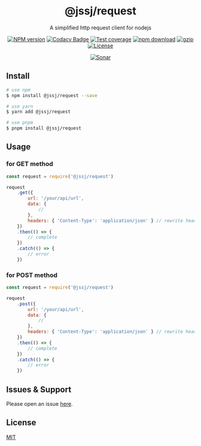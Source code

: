 <div style="text-align: center;" align="center">

# @jssj/request

A simplified http request client for nodejs

[![NPM version][npm-image]][npm-url]
[![Codacy Badge][codacy-image]][codacy-url]
[![Test coverage][codecov-image]][codecov-url]
[![npm download][download-image]][download-url]
[![gzip][gzip-image]][gzip-url]
[![License][license-image]][license-url]

[![Sonar][sonar-image]][sonar-url]

</div>

## Install

```bash
# use npm
$ npm install @jssj/request --save

# use yarn
$ yarn add @jssj/request

# use pnpm
$ pnpm install @jssj/request
```

## Usage

### for GET method

```js
const request = require('@jssj/request')

request
    .get({
        url: '/your/api/url',
        data: {
            //
        },
        headers: { 'Content-Type': 'application/json' } // rewrite headers
    })
    .then(() => {
        // complete
    })
    .catch(() => {
        // error
    })
```

### for POST method

```js
const request = require('@jssj/request')

request
    .post({
        url: '/your/api/url',
        data: {
            //
        },
        headers: { 'Content-Type': 'application/json' } // rewrite headers
    })
    .then(() => {
        // complete
    })
    .catch(() => {
        // error
    })
```

## Issues & Support

Please open an issue [here](https://github.com/saqqdy/@jssj/request/issues).

## License

[MIT](LICENSE)

[npm-image]: https://img.shields.io/npm/v/@jssj/request.svg?style=flat-square
[npm-url]: https://npmjs.org/package/@jssj/request
[codacy-image]: https://app.codacy.com/project/badge/Grade/f70d4880e4ad4f40aa970eb9ee9d0696
[codacy-url]: https://www.codacy.com/gh/saqqdy/@jssj/request/dashboard?utm_source=github.com&utm_medium=referral&utm_content=saqqdy/@jssj/request&utm_campaign=Badge_Grade
[codecov-image]: https://img.shields.io/codecov/c/github/saqqdy/@jssj/request.svg?style=flat-square
[codecov-url]: https://codecov.io/github/saqqdy/@jssj/request?branch=master
[download-image]: https://img.shields.io/npm/dm/@jssj/request.svg?style=flat-square
[download-url]: https://npmjs.org/package/@jssj/request
[gzip-image]: http://img.badgesize.io/https://unpkg.com/@jssj/request/index.cjs?compression=gzip&label=gzip%20size:%20JS
[gzip-url]: http://img.badgesize.io/https://unpkg.com/@jssj/request/index.cjs?compression=gzip&label=gzip%20size:%20JS
[license-image]: https://img.shields.io/badge/License-MIT-blue.svg
[license-url]: LICENSE
[sonar-image]: https://sonarcloud.io/api/project_badges/quality_gate?project=saqqdy_@jssj/request
[sonar-url]: https://sonarcloud.io/dashboard?id=saqqdy_@jssj/request

